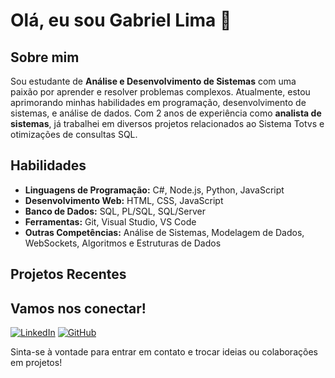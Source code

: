 # Olá, eu sou Gabriel Lima 👋

## Sobre mim

Sou estudante de **Análise e Desenvolvimento de Sistemas** com uma paixão por aprender e resolver problemas complexos. Atualmente, estou aprimorando minhas habilidades em programação, desenvolvimento de sistemas, e análise de dados. Com 2 anos de experiência como **analista de sistemas**, já trabalhei em diversos projetos relacionados ao Sistema Totvs e otimizações de consultas SQL.

## Habilidades

- **Linguagens de Programação:** C#, Node.js, Python, JavaScript
- **Desenvolvimento Web:** HTML, CSS, JavaScript
- **Banco de Dados:** SQL, PL/SQL, SQL/Server
- **Ferramentas:** Git, Visual Studio, VS Code
- **Outras Competências:** Análise de Sistemas, Modelagem de Dados, WebSockets, Algoritmos e Estruturas de Dados

## Projetos Recentes


## Vamos nos conectar!

 [![LinkedIn](https://img.shields.io/badge/linkedin-000?style=for-the-badge&logo=linkedin&logoColor=white)](https://www.linkedin.com/in/gabriel-lima1713) 
 [![GitHub](https://img.shields.io/badge/GitHub-000?style=for-the-badge&logo=github&logoColor=white)](https://github.com/GabrielDev13)

Sinta-se à vontade para entrar em contato e trocar ideias ou colaborações em projetos!
